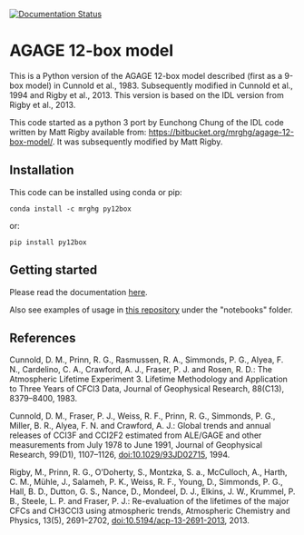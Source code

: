[![Documentation Status](https://readthedocs.org/projects/py12box/badge/?version=latest)](https://py12box.readthedocs.io/en/latest/?badge=latest)

# AGAGE 12-box model

This is a Python version of the AGAGE 12-box model described (first as a 9-box model) in Cunnold et al., 1983. Subsequently modified in Cunnold et al., 1994 and Rigby et al., 2013. This version is based on the IDL version from Rigby et al., 2013. 

This code started as a python 3 port by Eunchong Chung of the IDL code written by Matt Rigby available from: https://bitbucket.org/mrghg/agage-12-box-model/. It was subsequently modified by Matt Rigby.

## Installation

This code can be installed using conda or pip:

```conda install -c mrghg py12box```

or:

```pip install py12box```

## Getting started

Please read the documentation [here](https://py12box.readthedocs.io/en/latest/index.html).

Also see examples of usage in [this repository](https://github.com/mrghg/py12box) under the "notebooks" folder.

## References

Cunnold, D. M., Prinn, R. G., Rasmussen, R. A., Simmonds, P. G., Alyea, F. N., Cardelino, C. A., Crawford, A. J., Fraser, P. J. and Rosen, R. D.: The Atmospheric Lifetime Experiment 3. Lifetime Methodology and Application to Three Years of CFCl3 Data, Journal of Geophysical Research, 88(C13), 8379–8400, 1983.

Cunnold, D. M., Fraser, P. J., Weiss, R. F., Prinn, R. G., Simmonds, P. G., Miller, B. R., Alyea, F. N. and Crawford, A. J.: Global trends and annual releases of CCI3F and CCI2F2 estimated from ALE/GAGE and other measurements from July 1978 to June 1991, Journal of Geophysical Research, 99(D1), 1107–1126, [doi:10.1029/93JD02715](https://doi.org/10.1029/93JD02715), 1994.

Rigby, M., Prinn, R. G., O’Doherty, S., Montzka, S. a., McCulloch, A., Harth, C. M., Mühle, J., Salameh, P. K., Weiss, R. F., Young, D., Simmonds, P. G., Hall, B. D., Dutton, G. S., Nance, D., Mondeel, D. J., Elkins, J. W., Krummel, P. B., Steele, L. P. and Fraser, P. J.: Re-evaluation of the lifetimes of the major CFCs and CH3CCl3 using atmospheric trends, Atmospheric Chemistry and Physics, 13(5), 2691–2702, [doi:10.5194/acp-13-2691-2013](https://doi.org/10.5194/acp-13-2691-2013), 2013.
